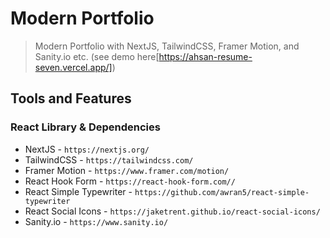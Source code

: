 # Modern Portfolio
> Modern Portfolio with NextJS, TailwindCSS, Framer Motion, and Sanity.io etc. (see demo here[https://ahsan-resume-seven.vercel.app/])

## Tools and Features

### React Library & Dependencies
- NextJS - `https://nextjs.org/`
- TailwindCSS - `https://tailwindcss.com/`
- Framer Motion - `https://www.framer.com/motion/`
- React Hook Form - `https://react-hook-form.com//`
- React Simple Typewriter - `https://github.com/awran5/react-simple-typewriter`
- React Social Icons - `https://jaketrent.github.io/react-social-icons/`
- Sanity.io - `https://www.sanity.io/`
